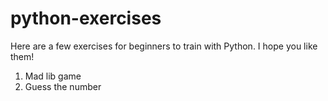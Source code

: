 # python-exercises

Here are a few exercises for beginners to train with Python. I hope you like them!

1. Mad lib game
2. Guess the number


